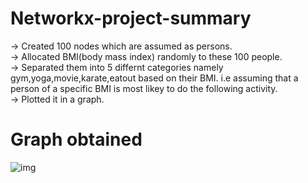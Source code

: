 # Networkx-project-summary

-> Created 100 nodes which are assumed as persons.<br>
-> Allocated BMI(body mass index) randomly to these 100 people.<br>
-> Separated them into 5 differnt categories namely gym,yoga,movie,karate,eatout based on their BMI. i.e assuming that a person of a specific BMI is most likey to do the following activity.<br>
-> Plotted it in a graph.

# Graph obtained 

![img](https://github.com/Nishaant19/Networkx-project/assets/103203018/26d2883a-2b56-45c4-9187-ce170a0803a7)

